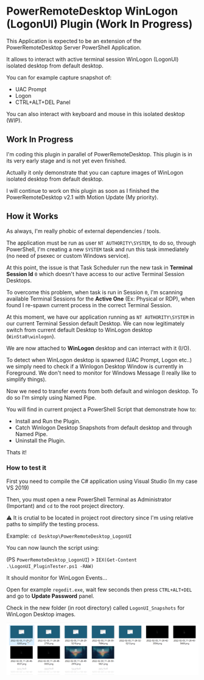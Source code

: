 # PowerRemoteDesktop WinLogon (LogonUI) Plugin (Work In Progress)

This Application is expected to be an extension of the PowerRemoteDesktop Server PowerShell Application.

It allows to interact with active terminal session WinLogon (LogonUI) isolated desktop from default desktop.

You can for example capture snapshot of:

* UAC Prompt
* Logon
* CTRL+ALT+DEL Panel

You can also interact with keyboard and mouse in this isolated desktop (WIP).

## Work In Progress

I'm coding this plugin in parallel of PowerRemoteDesktop. This plugin is in its very early stage and is not yet even finished.

Actually it only demonstrate that you can capture images of WinLogon isolated desktop from default desktop.

I will continue to work on this plugin as soon as I finished the PowerRemoteDesktop v2.1 with Motion Update (My priority).

## How it Works

As always, I'm really phobic of external dependencies / tools.

The application must be run as user `NT AUTHORITY\SYSTEM`, to do so, through PowerShell, I'm creating a new `SYSTEM` task and run this task immediately (no need of psexec or custom Windows service).

At this point, the issue is that Task Scheduler run the new task in **Terminal Session Id** `0` which doesn't have access to our active Terminal Session Desktops.

To overcome this problem, when task is run in Session `0`, I'm scanning available Terminal Sessions for the **Active One** (Ex: Physical or RDP), when found I re-spawn current process in the correct Terminal Session.

At this moment, we have our application running as `NT AUTHORITY\SYSTEM` in our current Terminal Session default Desktop. We can now legitimately switch from current default Desktop to WinLogon desktop (`WinSta0\winlogon`).

We are now attached to **WinLogon** desktop and can interract with it (I/O).

To detect when WinLogon desktop is spawned (UAC Prompt, Logon etc..) we simply need to check if a Winlogon Desktop Window is currently in Foreground. We don't need to monitor for Windows Message (I really like to simplify things).

Now we need to transfer events from both default and winlogon desktop. To do so I'm simply using Named Pipe.

You will find in current project a PowerShell Script that demonstrate how to:

* Install and Run the Plugin.
* Catch Winlogon Desktop Snapshots from default desktop and through Named Pipe.
* Uninstall the Plugin.

Thats it!

### How to test it

First you need to compile the C# application using Visual Studio (In my case VS 2019)

Then, you must open a new PowerShell Terminal as Administrator (Important) and `cd` to the root project directory.

⚠️ It is crutial to be located in project root directory since I'm using relative paths to simplify the testing process.

Example: `cd Desktop\PowerRemoteDesktop_LogonUI`

You can now launch the script using:

(PS `PowerRemoteDesktop_LogonUI`) > `IEX(Get-Content .\LogonUI_PluginTester.ps1 -RAW)`

It should monitor for WinLogon Events...

Open for example `regedit.exe`, wait few seconds then press `CTRL+ALT+DEL` and go to **Update Password** panel.

Check in the new folder (in root directory) called `LogonUI_Snapshots` for WinLogon Desktop images.

![Example](assets/example.png)

